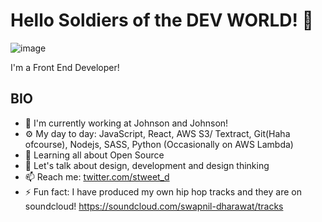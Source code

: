 # Hello Soldiers of the **DEV WORLD**! 👋
![image](https://user-images.githubusercontent.com/29270745/174399568-343d3e6c-2a3d-46ac-a1b8-06e4e0ba7777.png)


I'm a Front End Developer! 

## BIO

- 🏢 I'm currently working at Johnson and Johnson! 
- ⚙️ My day to day: JavaScript, React, AWS S3/ Textract, Git(Haha ofcourse), Nodejs, SASS, Python (Occasionally on AWS Lambda)
- 🌱 Learning all about Open Source
- 💬 Let's talk about design, development and design thinking
- 📫 Reach me: [twitter.com/stweet_d](https://twitter.com/stweet_d)
- ⚡️ Fun fact: I have produced my own hip hop tracks and they are on soundcloud! https://soundcloud.com/swapnil-dharawat/tracks
